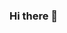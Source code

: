 ### Hi there 👋

<!--
**leezisheng/leezisheng** is a ✨ _special_ ✨ repository because its `README.md` (this file) appears on your GitHub profile.>  

Here are some ideas to get you started:

- 🏳️‍🌈 李清水/郝翘活，Freak嵌入式工作室创建者
- 🔭 我现在工作于nuc_a413(中北大学工训A413实验室)
- 🌱 当前学习： embedded technology(嵌入式技术) + artificial intelligence(人工智能) + picture processing(图像处理)
- 🤔 致力于：嵌入式教育+个人电子DIY产品开发
- 📫 联系方式：微信-lzs11061401 + qq-1069653183

